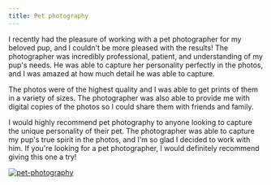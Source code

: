```yaml
---
title: Pet photography
---
```


I recently had the pleasure of working with a pet photographer for my beloved pup, and I couldn't be more pleased with the results! The photographer was incredibly professional, patient, and understanding of my pup's needs. He was able to capture her personality perfectly in the photos, and I was amazed at how much detail he was able to capture.

The photos were of the highest quality and I was able to get prints of them in a variety of sizes. The photographer was also able to provide me with digital copies of the photos so I could share them with friends and family.

I would highly recommend pet photography to anyone looking to capture the unique personality of their pet. The photographer was able to capture my pup's true spirit in the photos, and I'm so glad I decided to work with him. If you're looking for a pet photographer, I would definitely recommend giving this one a try!

[![pet-photography](<https://dabuttonfactory.com/button.png?t=CHECK+SERVICE&f=Noto+Sans-Bold&ts=26&tc=fff&hp=45&vp=20&c=11&bgt=unicolored&bgc=4bd42f>)](<https://www.bark.com/?a_aid=5d2d0e83cdc39>)